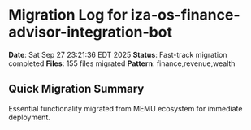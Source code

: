 # Migration Log for iza-os-finance-advisor-integration-bot

**Date**: Sat Sep 27 23:21:36 EDT 2025
**Status**: Fast-track migration completed
**Files**:      155 files migrated
**Pattern**: finance,revenue,wealth

## Quick Migration Summary
Essential functionality migrated from MEMU ecosystem for immediate deployment.
